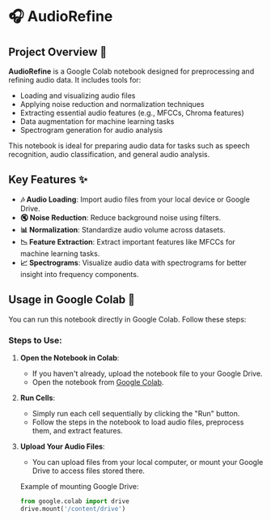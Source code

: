 # 🎧 AudioRefine

## Project Overview 📜

**AudioRefine** is a Google Colab notebook designed for preprocessing and refining audio data. It includes tools for:
- Loading and visualizing audio files
- Applying noise reduction and normalization techniques
- Extracting essential audio features (e.g., MFCCs, Chroma features)
- Data augmentation for machine learning tasks
- Spectrogram generation for audio analysis

This notebook is ideal for preparing audio data for tasks such as speech recognition, audio classification, and general audio analysis.

## Key Features ✨

- **🎶 Audio Loading**: Import audio files from your local device or Google Drive.
- **🔇 Noise Reduction**: Reduce background noise using filters.
- **📊 Normalization**: Standardize audio volume across datasets.
- **📉 Feature Extraction**: Extract important features like MFCCs for machine learning tasks.
- **📈 Spectrograms**: Visualize audio data with spectrograms for better insight into frequency components.

## Usage in Google Colab 🚀

You can run this notebook directly in Google Colab. Follow these steps:

### Steps to Use:

1. **Open the Notebook in Colab**:
   - If you haven't already, upload the notebook file to your Google Drive.
   - Open the notebook from [Google Colab](https://colab.research.google.com/).

2. **Run Cells**:
   - Simply run each cell sequentially by clicking the "Run" button.
   - Follow the steps in the notebook to load audio files, preprocess them, and extract features.

3. **Upload Your Audio Files**:
   - You can upload files from your local computer, or mount your Google Drive to access files stored there.

   Example of mounting Google Drive:
   ```python
   from google.colab import drive
   drive.mount('/content/drive')

